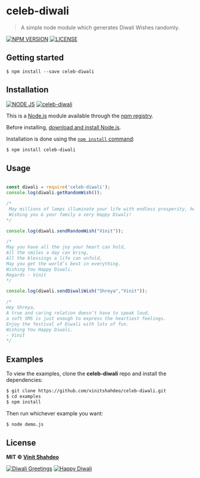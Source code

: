 # celeb-diwali

> A simple node module which generates Diwali Wishes randomly.

[![NPM VERSION](http://img.shields.io/npm/v/celeb-diwali.svg?style=flat&logo=npm)](https://www.npmjs.org/package/celeb-diwali)
[![LICENSE](http://img.shields.io/badge/license-MIT-green.svg?style=flat&logo=github)](https://github.com/vinitshahdeo/celeb-diwali/blob/master/LICENSE)

## Getting started

```
$ npm install --save celeb-diwali
```

## Installation

[![NODE JS](http://img.shields.io/badge/Node-JS-teal.svg?style=flat&logo=node.js)](https://nodejs.org/en/) [![celeb-diwali](http://img.shields.io/badge/npm%20install-celeb--diwali-red.svg?style=flat&logo=npm)](https://www.npmjs.org/package/celeb-diwali) 

This is a [Node.js](https://nodejs.org/en/) module available through the
[npm registry](https://www.npmjs.com/).

Before installing, [download and install Node.js](https://nodejs.org/en/download/).

Installation is done using the
[`npm install` command](https://docs.npmjs.com/getting-started/installing-npm-packages-locally):

```bash
$ npm install celeb-diwali
```

## Usage

```js

const diwali = require('celeb-diwali');
console.log(diwali.getRandomWish());

/*
 May millions of lamps illuminate your life with endless prosperity, health, and wealth forever!
 Wishing you & your family a very Happy Diwali!
*/

console.log(diwali.sendRandomWish("Vinit"));

/*
May you have all the joy your heart can hold, 
All the smiles a day can bring, 
All the blessings a life can unfold, 
May you get the world’s best in everything. 
Wishing You Happy Diwali.
Regards - Vinit
*/

console.log(diwali.sendDiwaliWish("Shreya","Vinit"));

/*
Hey Shreya,
A true and caring relation doesn’t have to speak loud, 
a soft SMS is just enough to express the heartiest feelings. 
Enjoy the festival of Diwali with lots of fun.
Wishing You Happy Diwali.
- Vinit
*/

```

## Examples

To view the examples, clone the **celeb-diwali** repo and install the dependencies:

```bash
$ git clone https://github.com/vinitshahdeo/celeb-diwali.git
$ cd examples
$ npm install
```

Then run whichever example you want:

```bash
$ node demo.js
```

## License

**MIT &copy; [Vinit Shahdeo](http://vinitshahdeo.com)**

[![Diwali Greetings](https://img.shields.io/badge/Diwali-Greetings-teal.svg?style=for-the-badge)](https://github.com/vinitshahdeo/celeb-diwali) [![Happy Diwali](https://img.shields.io/badge/Happy-Diwali-orange.svg?style=for-the-badge)](https://github.com/vinitshahdeo/celeb-diwali) 
